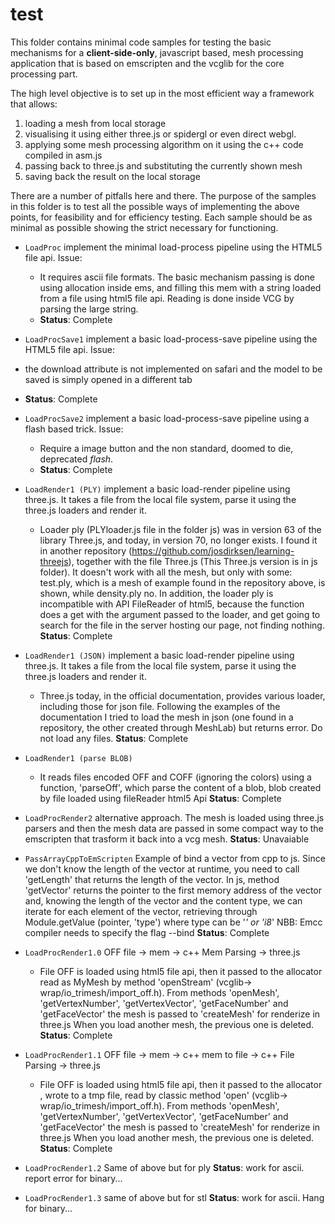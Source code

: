 # test 
This folder contains minimal code samples for testing the basic mechanisms for a **client-side-only**, javascript based, mesh processing application that is based on emscripten and the vcglib for the core processing part. 

The high level objective is to set up in the most efficient way a framework that allows: 

1. loading a mesh from local storage
2. visualising it using either three.js or spidergl or even direct webgl. 
3. applying some mesh processing algorithm on it using the c++ code compiled in asm.js
4. passing back to three.js and substituting the currently shown mesh
5. saving back the result on the local storage
 
There are a number of pitfalls here and there. The purpose of the samples in this folder is to test all the possible ways of implementing the above points, for feasibility and for efficiency testing. 
Each sample should be as minimal as possible showing the strict necessary for functioning. 

* `LoadProc` implement the minimal load-process pipeline using the HTML5 file api. Issue:
    * It requires ascii file formats. The basic mechanism passing is done using allocation inside ems, and filling this mem with a string loaded from a file using html5 file api. Reading is done inside VCG by parsing the large string.
    * **Status**: Complete
* `LoadProcSave1` implement a basic load-process-save pipeline using the HTML5 file api. Issue:
 *  the download attribute is not implemented on safari and the model to be saved is simply opened in a different tab
 * **Status**: Complete
* `LoadProcSave2` implement a basic load-process-save pipeline using a flash based trick. Issue:
	* Require a image button and the non standard, doomed to die, deprecated *flash*.
    * **Status**: Complete

* `LoadRender1 (PLY)` implement a basic load-render pipeline using three.js. It takes a file from the local file system, parse it using the three.js loaders and render it. 
	* Loader ply (PLYloader.js file in the folder js) was in version 63 of the library Three.js, and today, in version 70, no longer exists. I found it in another repository (https://github.com/josdirksen/learning-threejs), together with the file Three.js (This Three.js version is in js folder). It doesn't work with all the mesh, but only with some: test.ply, which is a mesh of example found in the repository above, is shown, while density.ply no. In addition, the loader ply is incompatible with API FileReader of html5, because the function does a get with the argument passed to the loader, and get going to search for the file in the server hosting our page, not finding nothing.
	**Status**: Complete

* `LoadRender1 (JSON)` implement a basic load-render pipeline using three.js. It takes a file from the local file system, parse it using the three.js loaders and render it.
	* Three.js today, in the official documentation, provides various loader, including those for json file. Following the examples of the documentation I tried to load the mesh in json (one found in a repository, the other created through MeshLab) but returns error. Do not load any files.
	**Status**: Complete

* `LoadRender1 (parse BLOB)` 
	* It reads files encoded OFF and COFF (ignoring the colors) using a function, 'parseOff', which parse the content of a blob, blob created by file loaded using fileReader html5 Api 
	**Status**: Complete

* `LoadProcRender2` alternative approach. The mesh is loaded using three.js parsers and then the mesh data are passed in some compact way to the emscripten that trasform it back into a vcg mesh.
	**Status**: Unavaiable


* `PassArrayCppToEmScripten` 
	Example of bind a vector from cpp to js. Since we don't know the length of the vector at runtime, you need to call 'getLength' that returns the length of the vector. In js, method 'getVector' returns the pointer to the first memory address of the vector and, knowing the length of the vector and the content type, we can iterate for each element of the vector, retrieving through
			Module.getValue (pointer, 'type')
	where type can be '*' or 'i8*' 
	NBB: Emcc compiler needs to specify the flag --bind
	**Status**: Complete


* `LoadProcRender1.0` OFF file -> mem -> c++ Mem Parsing -> three.js
	* File OFF is loaded using html5 file api, then it passed to the allocator read as MyMesh by method 'openStream' (vcglib-> wrap/io_trimesh/import_off.h). From methods 'openMesh', 'getVertexNumber', 'getVertexVector', 'getFaceNumber' and 'getFaceVector' the mesh is passed to 'createMesh' for renderize in three.js
	When you load another mesh, the previous one is deleted.
	**Status**: Complete

* `LoadProcRender1.1` OFF file -> mem -> c++ mem to file -> c++ File Parsing -> three.js
	* File OFF is loaded using html5 file api, then it passed to the allocator , wrote to a tmp file, read by classic method 'open' (vcglib-> wrap/io_trimesh/import_off.h). From methods 'openMesh', 'getVertexNumber', 'getVertexVector', 'getFaceNumber' and 'getFaceVector' the mesh is passed to 'createMesh' for renderize in three.js
	When you load another mesh, the previous one is deleted.
	**Status**: Complete

* `LoadProcRender1.2` Same of above but for ply
	**Status**:  work for ascii. report error for binary...

* `LoadProcRender1.3` same of above but for stl
	**Status**: work for ascii. Hang for binary...



